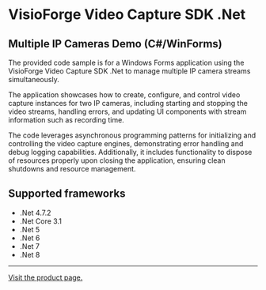 ﻿# VisioForge Video Capture SDK .Net

## Multiple IP Cameras Demo (C#/WinForms)

The provided code sample is for a Windows Forms application using the VisioForge Video Capture SDK .Net to manage multiple IP camera streams simultaneously.

The application showcases how to create, configure, and control video capture instances for two IP cameras, including starting and stopping the video streams, handling errors, and updating UI components with stream information such as recording time.

The code leverages asynchronous programming patterns for initializing and controlling the video capture engines, demonstrating error handling and debug logging capabilities. Additionally, it includes functionality to dispose of resources properly upon closing the application, ensuring clean shutdowns and resource management.

## Supported frameworks

* .Net 4.7.2
* .Net Core 3.1
* .Net 5
* .Net 6
* .Net 7
* .Net 8

---

[Visit the product page.](https://www.visioforge.com/video-capture-sdk-net)
